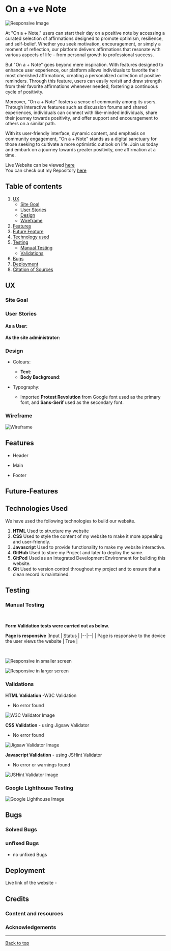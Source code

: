 # On a +ve Note

![Responsive Image]()

At "On a + Note," users can start their day on a positive note by accessing a curated selection of affirmations designed to promote optimism, resilience, and self-belief. Whether you seek motivation, encouragement, or simply a moment of reflection, our platform delivers affirmations that resonate with various aspects of life – from personal growth to professional success.

But "On a + Note" goes beyond mere inspiration. With features designed to enhance user experience, our platform allows individuals to favorite their most cherished affirmations, creating a personalized collection of positive reminders. Through this feature, users can easily revisit and draw strength from their favorite affirmations whenever needed, fostering a continuous cycle of positivity.

Moreover, "On a + Note" fosters a sense of community among its users. Through interactive features such as discussion forums and shared experiences, individuals can connect with like-minded individuals, share their journey towards positivity, and offer support and encouragement to others on a similar path.

With its user-friendly interface, dynamic content, and emphasis on community engagement, "On a + Note" stands as a digital sanctuary for those seeking to cultivate a more optimistic outlook on life. Join us today and embark on a journey towards greater positivity, one affirmation at a time.

Live Website can be viewed [here]() <br>
You can check out my Repository [here](https://github.com/adrianskelton/happyhackathon)

## Table of contents
 1. [ UX ](#ux)
	- [Site Goal](#site-goal)
	- [User Stories](#user-stories)
	- [Design](#design)
	- [Wireframe](#wireframe)
 2. [ Features ](#features)
 3. [ Future Feature ](#future-features)
 4. [ Technology used ](#technologies-used)
 5. [ Testing ](#testing)
	 - [Manual Testing](#manual-testing)
	 - [Validations](#validations)
 6. [ Bugs ](#bugs)
 7. [ Deployment](#deployment)
 8. [ Citation of Sources](#credits)

## UX
### Site Goal


### User Stories
#### As a User:

#### As the site administrator:


### Design
 - Colours:
	- **Text**: 
	- **Body Background**: 
	
- Typography:
	-  Imported **Protest Revolution** from Google font used as the primary font, and **Sans-Serif** used as the secondary font.

### Wireframe

![Wireframe]()


## Features

 - Header
	 
 - Main
		 
 - Footer

   

## Future-Features


## Technologies Used

We have used the following technologies to build our website.

 1. **HTML** Used to structure my website
 2. **CSS** Used to style the content of my website to make it more appealing and user-friendly.
 3. **Javascript** Used to provide functionality to make my website interactive.
 4. **GitHub** Used to store my Project and later to deploy the same.
 5. **GitPod** Used as an Integrated Development Environment for building this website.
 6. **Git** Used to version control throughout my project and to ensure that a clean record is maintained.



## Testing
### Manual Testing


<br>

**Form Validation tests were carried out as below.**


 **Page is responsive**
|Input | Status |
|--|--|
| Page is responsive to the device the user views the website | True |

<br>

![Responsive in smaller screen]()

![Responsive in larger screen]()

### Validations

**HTML Validation** -W3C Validation 
- No error found

![W3C Validator Image]()

**CSS Validation** - using Jigsaw Validator 
- No error found

![Jigsaw Validator Image]()

**Javascript Validation** - using JSHint Validator 
- No error or warnings found

![JSHint Validator Image]()

### Google Lighthouse Testing

![Google Lighthouse Image]()

## Bugs

### Solved Bugs

### unfixed Bugs

- no unfixed Bugs

## Deployment
 
Live link of the website - 

## Credits
### Content and resources

### Acknowledgements


*****************

[Back to top](#table-of-content) 